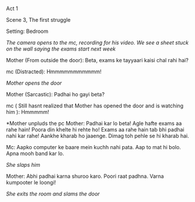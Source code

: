 Act 1

Scene 3, The first struggle

Setting: Bedroom

_The camera opens to the mc, recording for his video. We see a sheet stuck on the wall saying the exams start next week_

Mother (From outside the door): Beta, exams ke tayyaari kaisi chal rahi hai?

mc (Distracted): Hmmmmmmmmmmm!

*Mother opens the door*

Mother (Sarcastic): Padhai ho gayi beta?

mc ( Still hasnt realized that Mother has opened the door and is watching him ): Hmmmmm!

*Mother unpluds the pc
Mother: Padhai kar lo beta! Agle hafte exams aa rahe hain! Poora din khelte hi rehte ho! Exams aa rahe hain tab bhi padhai nahi kar rahe! 	  Aankhe kharab ho jaaenge. Dimag toh pehle se hi kharab hai.

Mc: Aapko computer ke baare mein kuchh nahi pata. Aap to mat hi bolo. Apna mooh band kar lo.

_She slaps him_

Mother: Abhi padhai karna shuroo karo. Poori raat padhna. Varna kumpooter le loongi!

_She exits the room and slams the door_
